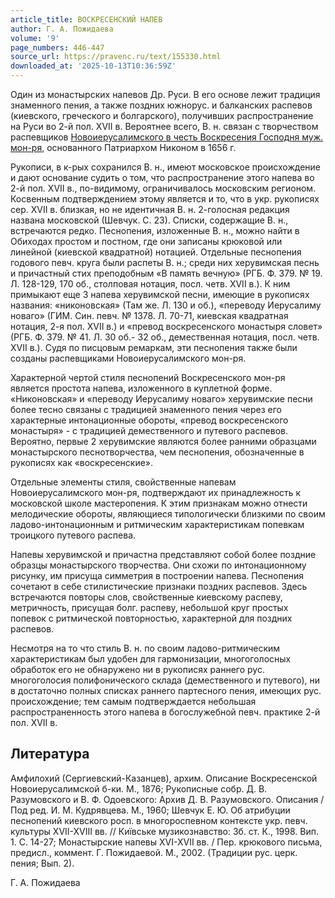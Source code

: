 ```yaml
---
article_title: ВОСКРЕСЕНСКИЙ НАПЕВ
author: Г. А. Пожидаева
volume: '9'
page_numbers: 446-447
source_url: https://pravenc.ru/text/155330.html
downloaded_at: '2025-10-13T10:36:59Z'
---
```


Один из монастырских напевов Др. Руси. В его основе лежит традиция знаменного пения, а также поздних южнорус. и балканских распевов (киевского, греческого и болгарского), получивших распространение на Руси во 2-й пол. XVII в. Вероятнее всего, В. н. связан с творчеством распевщиков [Новоиерусалимского в честь Воскресения Господня муж. мон-ря](<https://pravenc.ru/text/Новоиерусалимского в честь Воскресения Господня муж  мон-ря.html>), основанного Патриархом Никоном в 1656 г.

Рукописи, в к-рых сохранился В. н., имеют московское происхождение и дают основание судить о том, что распространение этого напева во 2-й пол. XVII в., по-видимому, ограничивалось московским регионом. Косвенным подтверждением этому является и то, что в укр. рукописях сер. XVII в. близкая, но не идентичная В. н. 2-голосная редакция названа московской (Шевчук. С. 23). Списки, содержащие В. н., встречаются редко. Песнопения, изложенные В. н., можно найти в Обиходах простом и постном, где они записаны крюковой или линейной (киевской квадратной) нотацией. Отдельные песнопения годового певч. круга были распеты В. н.; среди них херувимская песнь и причастный стих преподобным «В память вечную» (РГБ. Ф. 379. № 19. Л. 128-129, 170 об., столповая нотация, посл. четв. XVII в.). К ним примыкают еще 3 напева херувимской песни, имеющие в рукописях названия: «никоновская» (Там же. Л. 130 и об.), «переводу Иерусалиму новаго» (ГИМ. Син. певч. № 1378. Л. 70-71, киевская квадратная нотация, 2-я пол. XVII в.) и «превод воскресенского монастыря словет» (РГБ. Ф. 379. № 41. Л. 30 об.- 32 об., демественная нотация, посл. четв. XVII в.). Судя по писцовым ремаркам, эти песнопения также были созданы распевщиками Новоиерусалимского мон-ря.

Характерной чертой стиля песнопений Воскресенского мон-ря является простота напева, изложенного в куплетной форме. «Никоновская» и «переводу Иерусалиму новаго» херувимские песни более тесно связаны с традицией знаменного пения через его характерные интонационные обороты, «превод воскресенского монастыря» - с традицией демественного и путевого распевов. Вероятно, первые 2 херувимские являются более ранними образцами монастырского песнотворчества, чем песнопения, обозначенные в рукописях как «воскресенские».

Отдельные элементы стиля, свойственные напевам Новоиерусалимского мон-ря, подтверждают их принадлежность к московской школе мастеропения. К этим признакам можно отнести мелодические обороты, являющиеся типологически близкими по своим ладово-интонационным и ритмическим характеристикам попевкам троицкого путевого распева.

Напевы херувимской и причастна представляют собой более поздние образцы монастырского творчества. Они схожи по интонационному рисунку, им присуща симметрия в построении напева. Песнопения сочетают в себе стилистические признаки поздних распевов. Здесь встречаются повторы слов, свойственные киевскому распеву, метричность, присущая болг. распеву, небольшой круг простых попевок с ритмической повторностью, характерной для поздних распевов.

Несмотря на то что стиль В. н. по своим ладово-ритмическим характеристикам был удобен для гармонизации, многоголосных обработок его не обнаружено ни в рукописях раннего рус. многоголосия полифонического склада (демественного и путевого), ни в достаточно полных списках раннего партесного пения, имеющих рус. происхождение; тем самым подтверждается небольшая распространенность этого напева в богослужебной певч. практике 2-й пол. XVII в.

## Литература

Амфилохий (Сергиевский-Казанцев), архим. Описание Воскресенской Новоиерусалимской б-ки. М., 1876; Рукописные собр. Д. В. Разумовского и В. Ф. Одоевского: Архив Д. В. Разумовского. Описания / Под ред. И. М. Кудрявцева. М., 1960; Шевчук Е. Ю. Об атрибуции песнопений киевского росп. в многороспевном контексте укр. певч. культуры XVII-XVIII вв. // Киïвське музикознавство: Зб. ст. К., 1998. Вип. 1. С. 14-27; Монастырские напевы XVI-XVII вв. / Пер. крюкового письма, предисл., коммент. Г. Пожидаевой. М., 2002. (Традиции рус. церк. пения; Вып. 2).

Г. А. Пожидаева
